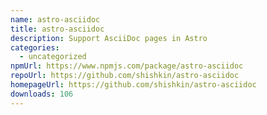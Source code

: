```yaml
---
name: astro-asciidoc
title: astro-asciidoc
description: Support AsciiDoc pages in Astro
categories:
  - uncategorized
npmUrl: https://www.npmjs.com/package/astro-asciidoc
repoUrl: https://github.com/shishkin/astro-asciidoc
homepageUrl: https://github.com/shishkin/astro-asciidoc
downloads: 106
---
```

